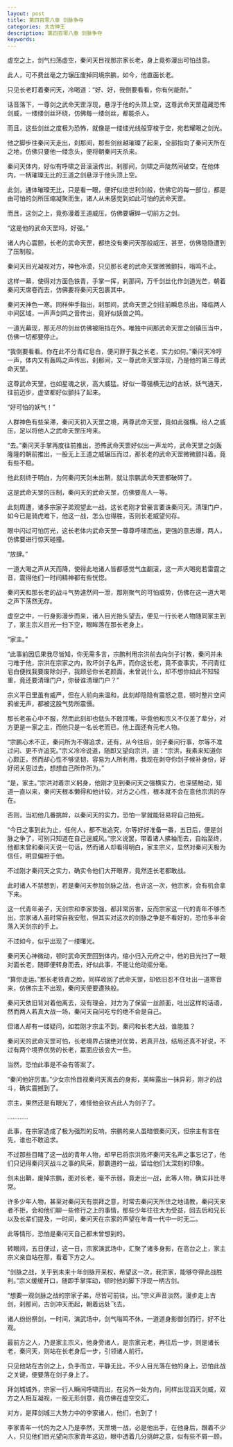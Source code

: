```yaml
---
layout: post
title: 第四百零八章 剑脉争夺
categories: 太古神王
description: 第四百零八章 剑脉争夺
keywords:
---
```


虚空之上，剑气扫荡虚空，秦问天目视那宗家长老，身上竟弥漫出可怕战意。

此人，可不费丝毫之力辗压废掉同境宗鹏，如今，他直面长老。

只见长老盯着秦问天，冷喝道：“好、好，我倒要看看，你有何能耐。”

话音落下，一尊剑之武命天罡浮现，悬浮于他的头顶上空，这尊武命天罡蕴藏恐怖剑威，一缕缕剑丝环绕，仿佛每一缕剑丝，都能杀人。

而且，这些剑丝之度极为恐怖，就像是一缕缕光线般穿梭于空，宛若耀眼之剑光。

他之脚步往秦问天走出，刹那间，那些剑丝越璀璨了起来，全部指向了秦问天所在之地，仿佛只要他一缕念头，便将朝秦问天杀来。

秦问天体内，好似有呼啸之音滚滚传出，刹那间，剑啸之声陡然间破空，在他体内，一柄璀璨无比的王道之剑悬浮于他头顶上空。

此剑，通体璀璨无比，只是看一眼，便好似绝世利剑般，仿佛它的每一部位，都是由可怕的剑所压缩凝聚而生，诸人从未感觉到如此可怕的武命天罡。

而且，这剑之上，竟弥漫着王道威压，仿佛要辗碎一切前方之剑。

“这是他的武命天罡吗，好强。”

诸人内心震颤，长老的武命天罡，都绝没有秦问天那般威压，甚至，仿佛隐隐遭到了压制般。

秦问天目光凝视对方，神色冷漠，只见那长老的武命天罡微微颤抖，嗡鸣不止。

这样一幕，使得对方面色铁青，手掌一挥，刹那间，万千剑丝化作剑道光芒，朝着秦问天席卷而去，仿佛要将秦问天包裹其中。

秦问天神色一寒。同样伸手指出，刹那间，武命天罡之剑往前瞬息杀出，降临两人中间区域，一声声剑鸣之音传出，竟好似妖兽之鸣。

一道光幕现，那无尽的剑丝仿佛被阻挡在外。唯独中间那武命天罡之剑镇压当中，仿佛一切都要停止。

“我倒要看看。你在此不分青红皂白，便问罪于我之长老，实力如何。”秦问天冷哼一声，体内又有轰鸣之声传出，刹那间，又一尊武命天罡浮现，乃是他的第三尊武命天罡。

这尊武命天罡，也如星魂之状，高大威猛。好似一尊强横无边的古妖，妖气通天，往前迈步，虚空都好似颤抖了起来。

“好可怕的妖气！”

人群神色有些呆滞，秦问天初入天罡之境，两尊武命天罡，竟如此强横。给人之威压，足以将他人之武命天罡压垮来。

“去。”秦问天手掌再度往前推出，恐怖武命天罡好似出一声龙吟，武命天罡之剑轰隆隆的朝前推出，一股无上王道之威辗压而过，那长老的武命天罡微微颤抖着。竟有些不稳。

他此刻终于明白，为何秦问天剑未出鞘，就让宗鹏武命天罡都破碎了。

这是武命天罡的压制，秦问天的武命天罡，仿佛要高人一等。

此刻周遭，诸多宗家子弟观望此一战，这长老刚才曾豪言要诛秦问天。清理门户，如今已是骑虎难下，他这一战，怎么也得胜，否则长老威望何存。

眼中闪过可怕厉光，这长老体内武命天罡一尊尊呼啸而出，更强的意志爆，两人，仿佛要进行惊天碰撞。

“放肆。”

一道大喝之声从天而降，使得此地诸人皆都感觉气血翻滚，这一声大喝宛若雷霆之音，震得他们一时间精神都有些恍惚。

秦问天和那长老的战斗气势遽然间一泄，那刚聚气的可怕威势，仿佛在这一道大喝之声下荡然无存。

虚空之中，一行身影漫步而来，诸人目光抬头望去，便见一行长老人物随同家主到了，家主宗义目光一扫下空，眼眸落在那长老身上。

“家主。”

“此事前因后果我尽皆知，你无需多言，宗鹏利用宗洪前去向剑子讨教，秦问并未刁难于他，宗洪在宗家之内，败坏剑子名声，而你这长老，竟不查事实，不问青红皂白便找我要废除剑子，我顾忌你长老颜面，未曾说什么，却不想你如此不知轻重，竟还要清理门户，你替谁清理门户？”

宗义平日里虽有威严，但在人前向来温和，此刻却隐隐有震怒之意，顿时整片空间鸦雀无声，都被这股气势所震慑。

那长老虽心中不服，然而此刻却也低头不敢顶嘴，毕竟他和宗义不仅差了辈分，对方更是一家之主，而他只是一名长老而已，他上面还有元老人物。

“宗鹏心术不正，秦问所为不得追求，还有，从今往后，剑子秦问行事，尔等不准过问、更不许追究。”宗义冷冷说道，随即又望向宗洪，道：“宗洪，我素来知道你心颇正，然而却心性不够坚韧，容易为人所利用，我现在剥夺你剑子候补身份，好好闭关思过去，想想自己所作所为。”

“是，家主。”宗洪对着宗义躬身，他刚才见到秦问天之强横实力，也深感触动，知道一直以来，秦问天根本懒得和他计较，对方之心性，根本就不会在意他宗洪的存在。

否则，当初他几番挑衅，以秦问天的实力，恐怕一掌就能轻易将自己拍死。

“今日之事到此为止，任何人，都不准追究，尔等好好准备一番，五日后，便是剑脉之争了，可别只知道在自己逞威风。”宗义说罢，带着诸人拂袖而去，自始至终，他都未曾和秦问天说一句话，然而诸人却看得明白，家主宗义，显然对秦问天极为信任，明显偏袒于他。

不过刚才秦问天之实力，确实令他们大开眼界，竟然连长老都敢战。

此时诸人不禁想到，若是秦问天参加剑脉之战，也许这一次，他宗家，会有机会拿下来。

这一代青年弟子，天剑宗和李家势强，都非常厉害，反而宗家这一代的青年不够杰出，宗家诸人虽时常自我安慰，但其实对这次的剑脉之争是不看好的，恐怕多半会落入天剑宗的手上。

不过如今，似乎出现了一缕曙光。

秦问天心神微动，顿时武命天罡回到体内，缩小归入元府之中，他的目光扫了一眼对面长老，随即便转身而去，好似此事，不能让他动摇分毫。

“算你走运。”那长老铁青之脸，同样收回了武命天罡，却依旧忍不住吐出一道寒音来，仿佛宗主不出现，秦问天便要遭殃般。

秦问天依旧背对着他离去，没有理会，对方为了保留一丝颜面，吐出这样的话语，然而两人若真大战一场，秦问天自问吃亏的绝不会是自己。

但诸人却有一缕疑问，如若刚才宗主不到，秦问和长老大战，谁能胜？

秦问天的武命天罡可怕，长老境界占据绝对优势，若真开战，结局还真不好说，不过有两个境界优势的长老，赢面应该会大一些。

当然，恐怕此事是不会有答案了。

“秦问他好厉害。”少女宗怜目视秦问天离去的身影，美眸露出一抹异彩，刚才的战斗，确实震撼到了。

宗主，果然还是有眼光了，难怪他会钦点此人为剑子了。

…………

此事，在宗家造成了极为强烈的反响，宗鹏的亲人虽暗恨秦问天，但宗主有言在先，谁也不敢追求。

不过那些目睹了这一战的青年人物，却早已将宗洪败坏秦问天名声之事忘记了，他们只记得秦问天战斗之事的风采，那霸道的一战，留给他们太深刻的印象。

剑未出鞘，废掉宗鹏，面对长老，毫不示弱，竟走出一战，此等人物，确实非比寻常。

许多少年人物，甚至对秦问天有崇拜之意，时常去秦问天所住之地请教，秦问天来者不拒，会和他们聊一些修行之上的事情，那些少年往往大为受益，回去后和兄长以及长辈们提及，一时间，秦问天在宗家的声望在年青一代中一时无二。

此等情形，恐怕是秦问天自己都未曾想到的。

转眼间，五日便过，这一日，宗家演武场中，汇聚了诸多身影，在高台之上，家主宗义亲自站在那，看着下方之人。

“剑脉之战，关乎到未来十年剑脉开采权，希望这一次，我宗家，能够夺得此战胜利。”宗义缓缓开口，随即手掌挥动，顿时他的脚下浮现一柄古剑。

“想要一观剑脉之战的宗家子弟，尽皆可前往，出。”宗义声音淡然，漫步走上古剑，刹那间，古剑冲天而起，朝着远处飞去。

诸人纷纷祭剑，一时间，演武场中，剑气嗡鸣不休，一道道身影御剑而行，好不壮观。

最前方之人，乃是家主宗义，他身旁诸人，是宗家元老，再往后一步，则是诸长老，秦问天，则站在长老身后一步，引领诸人前行。

只见他站在古剑之上，负手而立，平静无比，不少人目光落在他的身上，恐怕此战之关键，便要落在剑子身上了。

拜剑城城外，宗家一行人瞬间呼啸而出，在另外一处方向，同样出现滔天剑威，双方之人相互凝视，一股无形剑意，竟仿佛在虚空交汇。

对方，是拜剑城三大势力中的李家诸人，他们，也到了！

李家青年一代的为之人乃是李然，天罡境一战，必是他出手，在他身后，跟着不少人，只见他们目光望向宗家青年这边，眼中透着几分挑衅之意，似有些不屑一顾。
